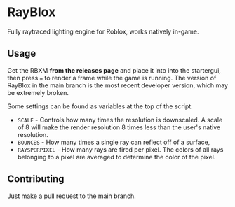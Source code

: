 # RayBlox
Fully raytraced lighting engine for Roblox, works natively in-game.

## Usage
Get the RBXM **from the releases page** and place it into into the startergui, then press `=` to render a frame while the game is running.
The version of RayBlox in the main branch is the most recent developer version, which may be extremely broken.

Some settings can be found as variables at the top of the script:
- `SCALE` - Controls how many times the resolution is downscaled. A scale of 8 will make the render resolution 8 times less than the user's native resolution.
- `BOUNCES` - How many times a single ray can reflect off of a surface,
- `RAYSPERPIXEL` - How many rays are fired per pixel. The colors of all rays belonging to a pixel are averaged to determine the color of the pixel.

## Contributing
Just make a pull request to the main branch.

